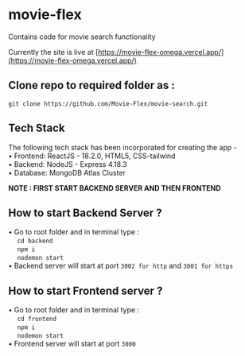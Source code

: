 # movie-flex
Contains code for movie search functionality

Currently the site is live at [https://movie-flex-omega.vercel.app/](https://movie-flex-omega.vercel.app/)

## Clone repo to required folder as :
`git clone https://github.com/Movie-Flex/movie-search.git`
## Tech Stack
The following tech stack has been incorporated for creating the app - <br>
• Frontend: ReactJS - 18.2.0, HTML5, CSS-tailwind <br>
• Backend: NodeJS - Express 4.18.3 <br>
• Database: MongoDB Atlas Cluster <br>


<b>NOTE : FIRST START BACKEND SERVER AND THEN FRONTEND </b> 

## How to start Backend Server ?
• Go to root folder and in terminal type : <br>
  &emsp; `cd backend` <br>
  &emsp; `npm i` <br>
  &emsp; `nodemon start` <br>
• Backend server will start at port `3002 for http` and `3001 for https`


## How to start Frontend server ?
• Go to root folder and in terminal type : <br>
  &emsp; `cd frontend` <br>
  &emsp; `npm i` <br>
  &emsp; `nodemon start` <br>
• Frontend server will start at port `3000`

